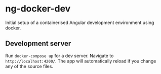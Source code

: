 # ng-docker-dev

Initial setup of a containerised Angular development environment using docker.

## Development server

Run `docker-compose up` for a dev server. Navigate to `http://localhost:4200/`. The app will automatically reload if you change any of the source files.

